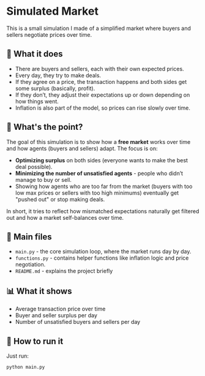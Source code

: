 # Simulated Market

This is a small simulation I made of a simplified market where buyers and sellers negotiate prices over time.

## 🧠 What it does

- There are buyers and sellers, each with their own expected prices.
- Every day, they try to make deals.
- If they agree on a price, the transaction happens and both sides get some surplus (basically, profit).
- If they don’t, they adjust their expectations up or down depending on how things went.
- Inflation is also part of the model, so prices can rise slowly over time.

## 🎯 What's the point?

The goal of this simulation is to show how a **free market** works over time and how agents (buyers and sellers) adapt. The focus is on:

- **Optimizing surplus** on both sides (everyone wants to make the best deal possible).
- **Minimizing the number of unsatisfied agents** - people who didn’t manage to buy or sell.
- Showing how agents who are too far from the market (buyers with too low max prices or sellers with too high minimums) eventually get "pushed out" or stop making deals.

In short, it tries to reflect how mismatched expectations naturally get filtered out and how a market self-balances over time.

## 📁 Main files

- `main.py` - the core simulation loop, where the market runs day by day.
- `functions.py` - contains helper functions like inflation logic and price negotiation.
- `README.md` - explains the project briefly

## 📊 What it shows

- Average transaction price over time
- Buyer and seller surplus per day
- Number of unsatisfied buyers and sellers per day

## 🚀 How to run it

Just run:

```bash
python main.py
